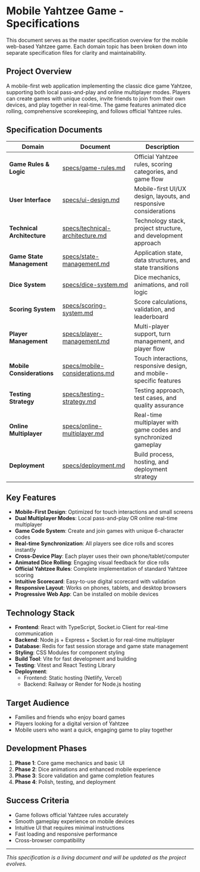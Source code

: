 # Mobile Yahtzee Game - Specifications

This document serves as the master specification overview for the mobile web-based Yahtzee game. Each domain topic has been broken down into separate specification files for clarity and maintainability.

## Project Overview

A mobile-first web application implementing the classic dice game Yahtzee, supporting both local pass-and-play and online multiplayer modes. Players can create games with unique codes, invite friends to join from their own devices, and play together in real-time. The game features animated dice rolling, comprehensive scorekeeping, and follows official Yahtzee rules.

## Specification Documents

| Domain | Document | Description |
|--------|----------|-------------|
| **Game Rules & Logic** | [specs/game-rules.md](specs/game-rules.md) | Official Yahtzee rules, scoring categories, and game flow |
| **User Interface** | [specs/ui-design.md](specs/ui-design.md) | Mobile-first UI/UX design, layouts, and responsive considerations |
| **Technical Architecture** | [specs/technical-architecture.md](specs/technical-architecture.md) | Technology stack, project structure, and development approach |
| **Game State Management** | [specs/state-management.md](specs/state-management.md) | Application state, data structures, and state transitions |
| **Dice System** | [specs/dice-system.md](specs/dice-system.md) | Dice mechanics, animations, and roll logic |
| **Scoring System** | [specs/scoring-system.md](specs/scoring-system.md) | Score calculations, validation, and leaderboard |
| **Player Management** | [specs/player-management.md](specs/player-management.md) | Multi-player support, turn management, and player flow |
| **Mobile Considerations** | [specs/mobile-considerations.md](specs/mobile-considerations.md) | Touch interactions, responsive design, and mobile-specific features |
| **Testing Strategy** | [specs/testing-strategy.md](specs/testing-strategy.md) | Testing approach, test cases, and quality assurance |
| **Online Multiplayer** | [specs/online-multiplayer.md](specs/online-multiplayer.md) | Real-time multiplayer with game codes and synchronized gameplay |
| **Deployment** | [specs/deployment.md](specs/deployment.md) | Build process, hosting, and deployment strategy |

## Key Features

- **Mobile-First Design**: Optimized for touch interactions and small screens
- **Dual Multiplayer Modes**: Local pass-and-play OR online real-time multiplayer
- **Game Code System**: Create and join games with unique 6-character codes
- **Real-time Synchronization**: All players see dice rolls and scores instantly
- **Cross-Device Play**: Each player uses their own phone/tablet/computer
- **Animated Dice Rolling**: Engaging visual feedback for dice rolls
- **Official Yahtzee Rules**: Complete implementation of standard Yahtzee scoring
- **Intuitive Scorecard**: Easy-to-use digital scorecard with validation
- **Responsive Layout**: Works on phones, tablets, and desktop browsers
- **Progressive Web App**: Can be installed on mobile devices

## Technology Stack

- **Frontend**: React with TypeScript, Socket.io Client for real-time communication
- **Backend**: Node.js + Express + Socket.io for real-time multiplayer
- **Database**: Redis for fast session storage and game state management
- **Styling**: CSS Modules for component styling
- **Build Tool**: Vite for fast development and building
- **Testing**: Vitest and React Testing Library
- **Deployment**: 
  - Frontend: Static hosting (Netlify, Vercel)
  - Backend: Railway or Render for Node.js hosting

## Target Audience

- Families and friends who enjoy board games
- Players looking for a digital version of Yahtzee
- Mobile users who want a quick, engaging game to play together

## Development Phases

1. **Phase 1**: Core game mechanics and basic UI
2. **Phase 2**: Dice animations and enhanced mobile experience
3. **Phase 3**: Score validation and game completion features
4. **Phase 4**: Polish, testing, and deployment

## Success Criteria

- Game follows official Yahtzee rules accurately
- Smooth gameplay experience on mobile devices
- Intuitive UI that requires minimal instructions
- Fast loading and responsive performance
- Cross-browser compatibility

---

*This specification is a living document and will be updated as the project evolves.* 